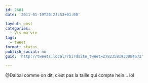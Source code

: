 ```yaml
---
id: 2681
date: '2011-01-19T20:23:53+01:00'

layout: post
categories:
  - Vis ma vie
tags:
  - tweet
format: status
publish_social: no
guid: 'http://tweets.local/?birdsite_tweet=27823581933084672'

---
```


@Daibai comme on dit, c’est pas la taille qui compte hein… lol
